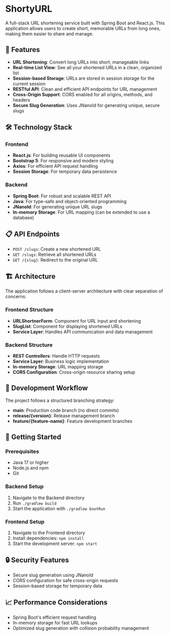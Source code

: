 # ShortyURL

A full-stack URL shortening service built with Spring Boot and React.js. This application allows users to create short, memorable URLs from long ones, making them easier to share and manage.

## 🚀 Features

- **URL Shortening**: Convert long URLs into short, manageable links
- **Real-time List View**: See all your shortened URLs in a clean, organized list
- **Session-based Storage**: URLs are stored in session storage for the current session
- **RESTful API**: Clean and efficient API endpoints for URL management
- **Cross-Origin Support**: CORS enabled for all origins, methods, and headers
- **Secure Slug Generation**: Uses JNanoId for generating unique, secure slugs

## 🛠️ Technology Stack

### Frontend
- **React.js**: For building reusable UI components
- **Bootstrap 5**: For responsive and modern styling
- **Axios**: For efficient API request handling
- **Session Storage**: For temporary data persistence

### Backend
- **Spring Boot**: For robust and scalable REST API
- **Java**: For type-safe and object-oriented programming
- **JNanoId**: For generating unique URL slugs
- **In-memory Storage**: For URL mapping (can be extended to use a database)

## 📋 API Endpoints

- `POST /slugs`: Create a new shortened URL
- `GET /slugs`: Retrieve all shortened URLs
- `GET /{slug}`: Redirect to the original URL

## 🏗️ Architecture

The application follows a client-server architecture with clear separation of concerns:

### Frontend Structure
- **URLShortnerForm**: Component for URL input and shortening
- **SlugList**: Component for displaying shortened URLs
- **Service Layer**: Handles API communication and data management

### Backend Structure
- **REST Controllers**: Handle HTTP requests
- **Service Layer**: Business logic implementation
- **In-memory Storage**: URL mapping storage
- **CORS Configuration**: Cross-origin resource sharing setup

## 🔄 Development Workflow

The project follows a structured branching strategy:

- **main**: Production code branch (no direct commits)
- **release/{version}**: Release management branch
- **feature/{feature-name}**: Feature development branches

## 🚀 Getting Started

### Prerequisites
- Java 17 or higher
- Node.js and npm
- Git

### Backend Setup
1. Navigate to the Backend directory
2. Run `./gradlew build`
3. Start the application with `./gradlew bootRun`

### Frontend Setup
1. Navigate to the Frontend directory
2. Install dependencies: `npm install`
3. Start the development server: `npm start`

## 🔒 Security Features

- Secure slug generation using JNanoId
- CORS configuration for safe cross-origin requests
- Session-based storage for temporary data

## 📈 Performance Considerations

- Spring Boot's efficient request handling
- In-memory storage for fast URL lookups
- Optimized slug generation with collision probability management



